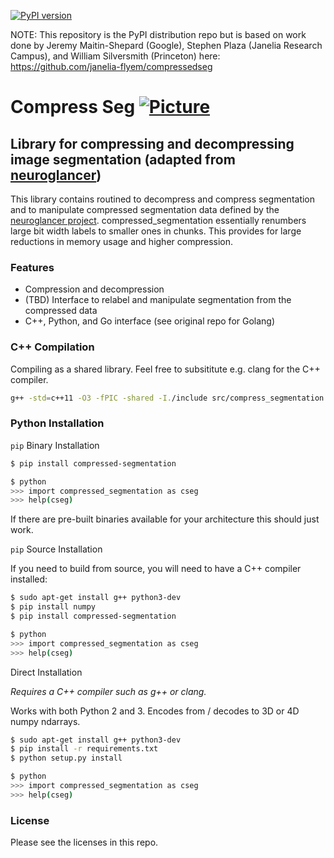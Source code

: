 [![PyPI version](https://badge.fury.io/py/compressed-segmentation.svg)](https://badge.fury.io/py/compressed-segmentation) 

NOTE: This repository is the PyPI distribution repo but is based on work done by Jeremy Maitin-Shepard (Google), Stephen Plaza (Janelia Research Campus), and William Silversmith (Princeton) here: https://github.com/janelia-flyem/compressedseg

# Compress Seg [![Picture](https://raw.github.com/janelia-flyem/janelia-flyem.github.com/master/images/HHMI_Janelia_Color_Alternate_180x40.png)](http://www.janelia.org)
## Library for compressing and decompressing image segmentation (adapted from [neuroglancer](https://github.com/google/neuroglancer))

This library contains routined to decompress and compress segmentation and to manipulate compressed segmentation data defined by the [neuroglancer project](https://github.com/google/neuroglancer/blob/master/src/neuroglancer/sliceview/compressed_segmentation/README.md). compressed_segmentation essentially renumbers large bit width labels to smaller ones in chunks. This provides for large reductions in memory usage and higher compression.

### Features

* Compression and decompression
* (TBD) Interface to relabel and manipulate segmentation from the compressed data
* C++, Python, and Go interface (see original repo for Golang)

### C++ Compilation

Compiling as a shared library. Feel free to subsititute e.g. clang for the C++ compiler.

```bash
g++ -std=c++11 -O3 -fPIC -shared -I./include src/compress_segmentation.cc src/decompress_segmentation.cc -o compress_segmentation.so
```

### Python Installation

`pip` Binary Installation  

```bash
$ pip install compressed-segmentation

$ python
>>> import compressed_segmentation as cseg
>>> help(cseg)
```

If there are pre-built binaries available for your architecture this should just work. 

`pip` Source Installation 

If you need to build from source, you will need to have a C++ compiler installed:

```bash
$ sudo apt-get install g++ python3-dev 
$ pip install numpy
$ pip install compressed-segmentation

$ python
>>> import compressed_segmentation as cseg
>>> help(cseg)
```

Direct Installation  

_Requires a C++ compiler such as g++ or clang._

Works with both Python 2 and 3. Encodes from / decodes to 3D or 4D numpy ndarrays.  

```bash
$ sudo apt-get install g++ python3-dev 
$ pip install -r requirements.txt
$ python setup.py install

$ python
>>> import compressed_segmentation as cseg
>>> help(cseg)
```

### License

Please see the licenses in this repo.
